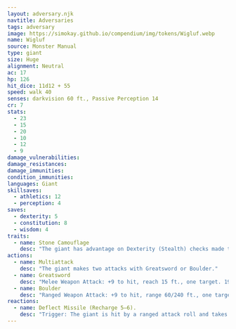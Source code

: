 ```yaml
---
layout: adversary.njk
navtitle: Adversaries
tags: adversary
image: https://simokay.github.io/compendium/img/tokens/Wigluf.webp
name: Wigluf
source: Monster Manual
type: giant
size: Huge
alignment: Neutral
ac: 17
hp: 126
hit_dice: 11d12 + 55
speed: walk 40
senses: darkvision 60 ft., Passive Perception 14
cr: 7
stats:
  - 23
  - 15
  - 20
  - 10
  - 12
  - 9
damage_vulnerabilities: 
damage_resistances: 
damage_immunities: 
condition_immunities: 
languages: Giant
skillsaves:
  - athletics: 12
  - perception: 4
saves:
  - dexterity: 5
  - constitution: 8
  - wisdom: 4
traits:
  - name: Stone Camouflage
    desc: "The giant has advantage on Dexterity (Stealth) checks made to hide in rocky terrain."
actions:
  - name: Multiattack
    desc: "The giant makes two attacks with Greatsword or Boulder."
  - name: Greatsword
    desc: "Melee Weapon Attack: +9 to hit, reach 15 ft., one target. 19 (3d10 + 6) slashing damage."
  - name: Boulder
    desc: "Ranged Weapon Attack: +9 to hit, range 60/240 ft., one target. 28 (4d10 + 6) bludgeoning damage. If the target is a creature, it must succeed on a DC 17 Strength saving throw or be knocked prone."
reactions:
  - name: Deflect Missile (Recharge 5–6). 
    desc: "Trigger: The giant is hit by a ranged attack roll and takes Bludgeoning, Piercing, or Slashing damage from it. Response: The giant reduces the damage it takes from the attack by 11 (1d10 + 6), and if that damage is reduced to 0, the giant can redirect some of the attack's force. Dexterity Saving Throw: DC 17, one creature the giant can see within 60 feet. Failure: 11 (1d10 + 6) Force damage."
---
```

